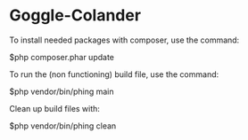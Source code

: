 # Goggle-Colander

To install needed packages with composer, use the command:

$php composer.phar update


To run the (non functioning) build file, use the command:

$php vendor/bin/phing main


Clean up build files with:

$php vendor/bin/phing clean
